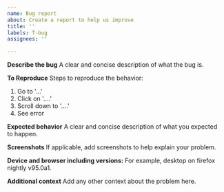 ```yaml
---
name: Bug report
about: Create a report to help us improve
title: ''
labels: T-bug
assignees: ''

---
```


**Describe the bug**
A clear and concise description of what the bug is.

**To Reproduce**
Steps to reproduce the behavior:
1. Go to '...'
2. Click on '....'
3. Scroll down to '....'
4. See error

**Expected behavior**
A clear and concise description of what you expected to happen.

**Screenshots**
If applicable, add screenshots to help explain your problem.

**Device and browser including versions:**
For example, desktop on firefox nightly v95.0a1.

**Additional context**
Add any other context about the problem here.
